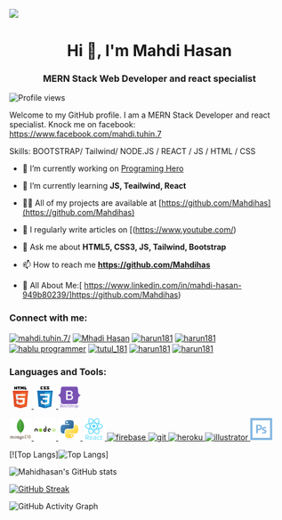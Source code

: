 ![](https://media-exp1.licdn.com/dms/image/C5616AQHnRGI2l7GNdA/profile-displaybackgroundimage-shrink_350_1400/0/1659195853496?e=1664409600&v=beta&t=da-02CSL47pEcFIP9jsC0hPXuMqQdDO6jqkG4ONSMkw)


<h1 align="center">Hi 👋, I'm Mahdi Hasan</h1>
<h3 align="center">MERN Stack Web Developer and react specialist</h3>

![Profile views](https://gpvc.arturio.dev/mahdihas) 

Welcome to my GitHub profile. I am a MERN Stack Developer and react specialist. 
Knock me on facebook: https://www.facebook.com/mahdi.tuhin.7

Skills: BOOTSTRAP/ Tailwind/ NODE.JS / REACT / JS / HTML / CSS
 

- 🔭 I’m currently working on [Programing Hero](https://www.programming-hero.com/)

- 🌱 I’m currently learning **JS, Teailwind, React**

- 👨‍💻 All of my projects are available at [https://github.com/Mahdihas](https://github.com/Mahdihas)

- 📝 I regularly write articles on [(https://www.youtube.com/)

- 💬 Ask me about **HTML5, CSS3, JS, Tailwind, Bootstrap**

- 📫 How to reach me **https://github.com/Mahdihas**

- 📄 All About Me:[ https://www.linkedin.com/in/mahdi-hasan-949b80239/]https://github.com/Mahdihas)

<h3 align="left">Connect with me:</h3>
<p align="left">
<a href="https://fb.com/mahdi.tuhin.7/" target="blank"><img align="center" src="https://raw.githubusercontent.com/rahuldkjain/github-profile-readme-generator/master/src/images/icons/Social/facebook.svg" alt="mahdi.tuhin.7/" height="30" width="40" /></a>
<a href="https://twitter.com/MoktoAlo" target="blank"><img align="center" src="https://raw.githubusercontent.com/rahuldkjain/github-profile-readme-generator/master/src/images/icons/Social/twitter.svg" alt="Mhadi Hasan" height="30" width="40" /></a>
<a href="https://linkedin.com/in/harun181" target="blank"><img align="center" src="https://raw.githubusercontent.com/rahuldkjain/github-profile-readme-generator/master/src/images/icons/Social/linked-in-alt.svg" alt="harun181" height="30" width="40" /></a>
<a href="https://codepen.io/harun181" target="blank"><img align="center" src="https://raw.githubusercontent.com/rahuldkjain/github-profile-readme-generator/master/src/images/icons/Social/codepen.svg" alt="harun181" height="30" width="40" /></a>
<a href="https://www.youtube.com/c/hablu programmer" target="blank"><img align="center" src="https://raw.githubusercontent.com/rahuldkjain/github-profile-readme-generator/master/src/images/icons/Social/youtube.svg" alt="hablu programmer" height="30" width="40" /></a>
<a href="https://instagram.com/tutul_181" target="blank"><img align="center" src="https://raw.githubusercontent.com/rahuldkjain/github-profile-readme-generator/master/src/images/icons/Social/instagram.svg" alt="tutul_181" height="30" width="40" /></a>
<a href="https://dribbble.com/harun181" target="blank"><img align="center" src="https://raw.githubusercontent.com/rahuldkjain/github-profile-readme-generator/master/src/images/icons/Social/dribbble.svg" alt="harun181" height="30" width="40" /></a>
<a href="https://www.behance.net/harun181" target="blank"><img align="center" src="https://raw.githubusercontent.com/rahuldkjain/github-profile-readme-generator/master/src/images/icons/Social/behance.svg" alt="harun181" height="30" width="40" /></a>
</p>

<h3 align="left">Languages and Tools:</h3>
<p align="left"> 
<a href="https://www.w3.org/html/" target="_blank"> <img src="https://raw.githubusercontent.com/devicons/devicon/master/icons/html5/html5-original-wordmark.svg" alt="html5" width="40" height="40"/> </a> 
<a href="https://www.w3schools.com/css/" target="_blank"> <img src="https://raw.githubusercontent.com/devicons/devicon/master/icons/css3/css3-original-wordmark.svg" alt="css3" width="40" height="40"/> </a>
<a href="https://getbootstrap.com" target="_blank"> <img src="https://raw.githubusercontent.com/devicons/devicon/master/icons/bootstrap/bootstrap-plain-wordmark.svg" alt="bootstrap" width="40" height="40"/> </a> 

<a href="https://www.mongodb.com/" target="_blank"> <img src="https://raw.githubusercontent.com/devicons/devicon/master/icons/mongodb/mongodb-original-wordmark.svg" alt="mongodb" width="40" height="40"/> </a> 
<a href="https://nodejs.org" target="_blank"> <img src="https://raw.githubusercontent.com/devicons/devicon/master/icons/nodejs/nodejs-original-wordmark.svg" alt="nodejs" width="40" height="40"/> </a>
<a href="https://www.python.org" target="_blank"> <img src="https://raw.githubusercontent.com/devicons/devicon/master/icons/python/python-original.svg" alt="python" width="40" height="40"/> </a> 
<a href="https://reactjs.org/" target="_blank"> <img src="https://raw.githubusercontent.com/devicons/devicon/master/icons/react/react-original-wordmark.svg" alt="react" width="40" height="40"/> </a> 
<a href="https://firebase.google.com/" target="_blank"> <img src="https://www.vectorlogo.zone/logos/firebase/firebase-icon.svg" alt="firebase" width="40" height="40"/> </a> 
<a href="https://git-scm.com/" target="_blank"> <img src="https://www.vectorlogo.zone/logos/git-scm/git-scm-icon.svg" alt="git" width="40" height="40"/> </a> 
<a href="https://heroku.com" target="_blank"> <img src="https://www.vectorlogo.zone/logos/heroku/heroku-icon.svg" alt="heroku" width="40" height="40"/> </a> 
<a href="https://www.adobe.com/in/products/illustrator.html" target="_blank"> <img src="https://www.vectorlogo.zone/logos/adobe_illustrator/adobe_illustrator-icon.svg" alt="illustrator" width="40" height="40"/> </a> 
<a href="https://www.photoshop.com/en" target="_blank"> <img src="https://raw.githubusercontent.com/devicons/devicon/master/icons/photoshop/photoshop-line.svg" alt="photoshop" width="40" height="40"/> </a> 
</p>

[![Top Langs]![Top Langs](https://github-readme-stats.vercel.app/api/top-langs/?username=Mahdihas&theme=tokyonight)]



![Mahidhasan's GitHub stats](https://github-readme-stats.vercel.app/api?username=Mahdihas&theme=tokyonight&show_icons=true)



[![GitHub Streak](https://github-readme-streak-stats.herokuapp.com?user=Mahdihas&theme=tokyonight&hide_border=true&border=DD2727&stroke=DD2727)](https://git.io/streak-stats)



![GitHub Activity Graph](https://activity-graph.herokuapp.com/graph?username=Mahdihas)  
